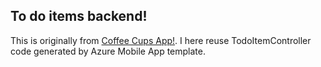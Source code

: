 ## To do items backend!

This is originally from [Coffee Cups App!](https://github.com/jamesmontemagno/app-coffeecups). I here reuse TodoItemController code generated by Azure Mobile App template.  


